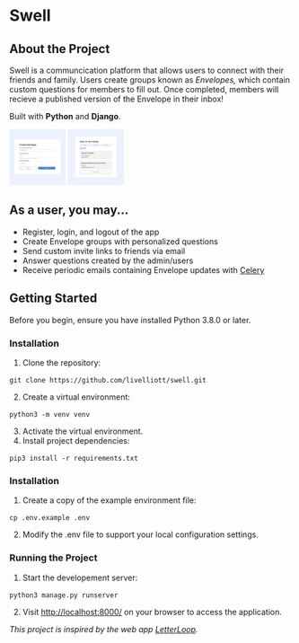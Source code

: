 # Swell
## About the Project
Swell is a communcication platform that allows users to connect with their friends and family. Users create groups known as *Envelopes,* which contain custom questions for members to fill out. Once completed, members will recieve a published version of the Envelope in their inbox!

Built with **Python** and **Django**.

<p float="left">
  <img src="swell/staticfiles/images/envelope-1.png" width="100" />
  <img src="swell/staticfiles/images/envelope-2.png" width="100" />
</p>

## As a user, you may...
- Register, login, and logout of the app
- Create Envelope groups with personalized questions
- Send custom invite links to friends via email
- Answer questions created by the admin/users
- Receive periodic emails containing Envelope updates with [Celery](https://docs.celeryq.dev/en/stable/userguide/periodic-tasks.html)

## Getting Started
Before you begin, ensure you have installed Python 3.8.0 or later.

### Installation
1. Clone the repository:
```
git clone https://github.com/livelliott/swell.git
```
2. Create a virtual environment:
```
python3 -m venv venv
```
3. Activate the virtual environment.
4. Install project dependencies:
```
pip3 install -r requirements.txt
```

### Installation
1. Create a copy of the example environment file:
```
cp .env.example .env
```
2. Modify the .env file to support your local configuration settings.

### Running the Project
1. Start the developement server:
```
python3 manage.py runserver
```
2. Visit [http://localhost:8000/](http://localhost:8000/) on your browser to access the application.


*This project is inspired by the web app [LetterLoop](https://app.letterloop.co/).*